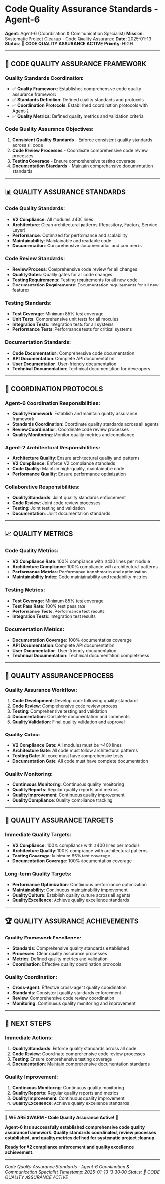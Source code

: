 # Code Quality Assurance Standards - Agent-6

**Agent**: Agent-6 (Coordination & Communication Specialist)
**Mission**: Systematic Project Cleanup - Code Quality Assurance
**Date**: 2025-01-13
**Status**: 🎯 **CODE QUALITY ASSURANCE ACTIVE**
**Priority**: HIGH

---

## 🎯 **CODE QUALITY ASSURANCE FRAMEWORK**

### **Quality Standards Coordination:**
- ✅ **Quality Framework**: Established comprehensive code quality assurance framework
- ✅ **Standards Definition**: Defined quality standards and protocols
- ✅ **Coordination Protocols**: Established coordination protocols with Agent-2
- ✅ **Quality Metrics**: Defined quality metrics and validation criteria

### **Code Quality Assurance Objectives:**
1. **Consistent Quality Standards** - Enforce consistent quality standards across all code
2. **Code Review Processes** - Coordinate comprehensive code review processes
3. **Testing Coverage** - Ensure comprehensive testing coverage
4. **Documentation Standards** - Maintain comprehensive documentation standards

---

## 📊 **QUALITY ASSURANCE STANDARDS**

### **Code Quality Standards:**
- **V2 Compliance**: All modules ≤400 lines
- **Architecture**: Clean architectural patterns (Repository, Factory, Service Layer)
- **Performance**: Optimized for performance and scalability
- **Maintainability**: Maintainable and readable code
- **Documentation**: Comprehensive documentation and comments

### **Code Review Standards:**
- **Review Process**: Comprehensive code review for all changes
- **Quality Gates**: Quality gates for all code changes
- **Testing Requirements**: Testing requirements for all new code
- **Documentation Requirements**: Documentation requirements for all new features

### **Testing Standards:**
- **Test Coverage**: Minimum 85% test coverage
- **Unit Tests**: Comprehensive unit tests for all modules
- **Integration Tests**: Integration tests for all systems
- **Performance Tests**: Performance tests for critical systems

### **Documentation Standards:**
- **Code Documentation**: Comprehensive code documentation
- **API Documentation**: Complete API documentation
- **User Documentation**: User-friendly documentation
- **Technical Documentation**: Technical documentation for developers

---

## 🤝 **COORDINATION PROTOCOLS**

### **Agent-6 Coordination Responsibilities:**
- **Quality Framework**: Establish and maintain quality assurance framework
- **Standards Coordination**: Coordinate quality standards across all agents
- **Review Coordination**: Coordinate code review processes
- **Quality Monitoring**: Monitor quality metrics and compliance

### **Agent-2 Architectural Responsibilities:**
- **Architecture Quality**: Ensure architectural quality and patterns
- **V2 Compliance**: Enforce V2 compliance standards
- **Code Quality**: Maintain high-quality, maintainable code
- **Performance Quality**: Ensure performance optimization

### **Collaborative Responsibilities:**
- **Quality Standards**: Joint quality standards enforcement
- **Code Review**: Joint code review processes
- **Testing**: Joint testing and validation
- **Documentation**: Joint documentation standards

---

## 📈 **QUALITY METRICS**

### **Code Quality Metrics:**
- **V2 Compliance Rate**: 100% compliance with ≤400 lines per module
- **Architecture Compliance**: 100% compliance with architectural patterns
- **Performance Metrics**: Performance benchmarks and optimization
- **Maintainability Index**: Code maintainability and readability metrics

### **Testing Metrics:**
- **Test Coverage**: Minimum 85% test coverage
- **Test Pass Rate**: 100% test pass rate
- **Performance Tests**: Performance test results
- **Integration Tests**: Integration test results

### **Documentation Metrics:**
- **Documentation Coverage**: 100% documentation coverage
- **API Documentation**: Complete API documentation
- **User Documentation**: User-friendly documentation
- **Technical Documentation**: Technical documentation completeness

---

## 🔄 **QUALITY ASSURANCE PROCESS**

### **Quality Assurance Workflow:**
1. **Code Development**: Develop code following quality standards
2. **Code Review**: Comprehensive code review process
3. **Testing**: Comprehensive testing and validation
4. **Documentation**: Complete documentation and comments
5. **Quality Validation**: Final quality validation and approval

### **Quality Gates:**
- **V2 Compliance Gate**: All modules must be ≤400 lines
- **Architecture Gate**: All code must follow architectural patterns
- **Testing Gate**: All code must have comprehensive tests
- **Documentation Gate**: All code must have complete documentation

### **Quality Monitoring:**
- **Continuous Monitoring**: Continuous quality monitoring
- **Quality Reports**: Regular quality reports and metrics
- **Quality Improvement**: Continuous quality improvement
- **Quality Compliance**: Quality compliance tracking

---

## 🎯 **QUALITY ASSURANCE TARGETS**

### **Immediate Quality Targets:**
- **V2 Compliance**: 100% compliance with ≤400 lines per module
- **Architecture Quality**: 100% compliance with architectural patterns
- **Testing Coverage**: Minimum 85% test coverage
- **Documentation Coverage**: 100% documentation coverage

### **Long-term Quality Targets:**
- **Performance Optimization**: Continuous performance optimization
- **Maintainability**: Continuous maintainability improvement
- **Quality Culture**: Establish quality culture across all agents
- **Quality Excellence**: Achieve quality excellence standards

---

## 🏆 **QUALITY ASSURANCE ACHIEVEMENTS**

### **Quality Framework Excellence:**
- **Standards**: Comprehensive quality standards established
- **Processes**: Clear quality assurance processes
- **Metrics**: Defined quality metrics and validation
- **Coordination**: Effective quality coordination protocols

### **Quality Coordination:**
- **Cross-Agent**: Effective cross-agent quality coordination
- **Standards**: Consistent quality standards enforcement
- **Review**: Comprehensive code review coordination
- **Monitoring**: Continuous quality monitoring and improvement

---

## 🔄 **NEXT STEPS**

### **Immediate Actions:**
1. **Quality Standards**: Enforce quality standards across all code
2. **Code Review**: Coordinate comprehensive code review processes
3. **Testing**: Ensure comprehensive testing coverage
4. **Documentation**: Maintain comprehensive documentation standards

### **Quality Improvement:**
1. **Continuous Monitoring**: Continuous quality monitoring
2. **Quality Reports**: Regular quality reports and metrics
3. **Quality Improvement**: Continuous quality improvement
4. **Quality Excellence**: Achieve quality excellence standards

---

**🐝 WE ARE SWARM - Code Quality Assurance Active! 🐝**

**Agent-6 has successfully established comprehensive code quality assurance framework. Quality standards coordinated, review processes established, and quality metrics defined for systematic project cleanup.**

**Ready for V2 compliance enforcement and quality excellence achievement.**

---

*Code Quality Assurance Standards - Agent-6 Coordination & Communication Specialist*
*Timestamp: 2025-01-13 13:30:00*
*Status: 🎯 CODE QUALITY ASSURANCE ACTIVE*
